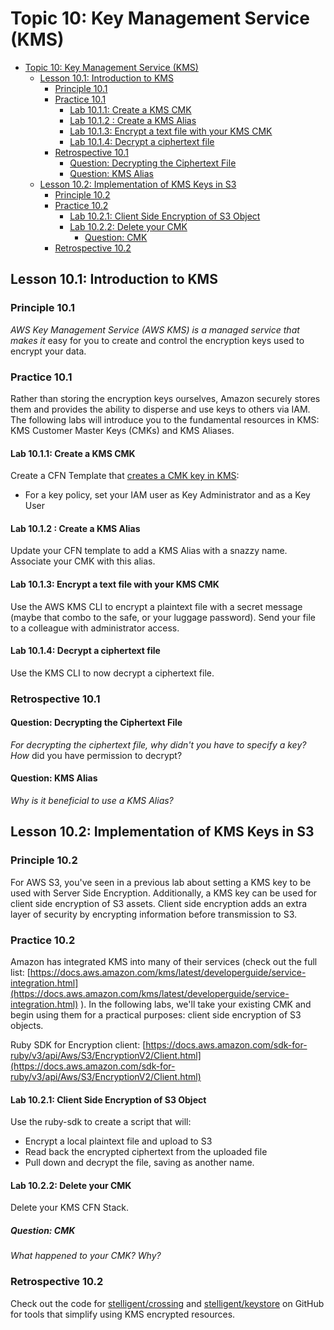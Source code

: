 # Topic 10: Key Management Service (KMS)

* [Topic 10: Key Management Service (KMS)](#topic-10-key-management-service-kms)
    * [Lesson 10.1: Introduction to KMS](#lesson-101-introduction-to-kms)
        * [Principle 10.1](#principle-101)
        * [Practice 10.1](#practice-101)
            * [Lab 10.1.1: Create a KMS CMK](#lab-1011-create-a-kms-cmk)
            * [Lab 10.1.2 : Create a KMS Alias](#lab-1012--create-a-kms-alias)
            * [Lab 10.1.3: Encrypt a text file with your KMS CMK](#lab-1013-encrypt-a-text-file-with-your-kms-cmk)
            * [Lab 10.1.4: Decrypt a ciphertext file](#lab-1014-decrypt-a-ciphertext-file)
        * [Retrospective 10.1](#retrospective-101)
            * [Question: Decrypting the Ciphertext File](#question-decrypting-the-ciphertext-file)
            * [Question: KMS Alias](#question-kms-alias)
    * [Lesson 10.2: Implementation of KMS Keys in S3](#lesson-102-implementation-of-kms-keys-in-s3)
        * [Principle 10.2](#principle-102)
        * [Practice 10.2](#practice-102)
            * [Lab 10.2.1: Client Side Encryption of S3 Object](#lab-1021-client-side-encryption-of-s3-object)
            * [Lab 10.2.2: Delete your CMK](#lab-1022-delete-your-cmk)
                * [Question: CMK](#question-cmk)
        * [Retrospective 10.2](#retrospective-102)

## Lesson 10.1: Introduction to KMS

### Principle 10.1

*AWS Key Management Service (AWS KMS) is a managed service that makes it*
easy for you to create and control the encryption keys used to encrypt
your data.

### Practice 10.1

Rather than storing the encryption keys ourselves, Amazon securely
stores them and provides the ability to disperse and use keys to others
via IAM. The following labs will introduce you to the fundamental resources in
KMS: KMS Customer Master Keys (CMKs) and KMS Aliases.

#### Lab 10.1.1: Create a KMS CMK

Create a CFN Template that
[creates a CMK key in KMS](https://docs.aws.amazon.com/AWSCloudFormation/latest/UserGuide/aws-resource-kms-key.html):

* For a key policy, set your IAM user as Key Administrator and as a Key User

#### Lab 10.1.2 : Create a KMS Alias

Update your CFN template to add a KMS Alias with a snazzy name.
Associate your CMK with this alias.

#### Lab 10.1.3: Encrypt a text file with your KMS CMK

Use the AWS KMS CLI to encrypt a plaintext file with a secret message
(maybe that combo to the safe, or your luggage password). Send your file
to a colleague with administrator access.

#### Lab 10.1.4: Decrypt a ciphertext file

Use the KMS CLI to now decrypt a ciphertext file.

### Retrospective 10.1

#### Question: Decrypting the Ciphertext File

*For decrypting the ciphertext file, why didn't you have to specify a key? How*
did you have permission to decrypt?

#### Question: KMS Alias

*Why is it beneficial to use a KMS Alias?*

## Lesson 10.2: Implementation of KMS Keys in S3

### Principle 10.2

For AWS S3, you've seen in a previous lab about setting a KMS key to be
used with Server Side Encryption. Additionally, a KMS key can be used
for client side encryption of S3 assets. Client side encryption adds an
extra layer of security by encrypting information before transmission to
S3.

### Practice 10.2

Amazon has integrated KMS into many of their services (check out the
full list:
[https://docs.aws.amazon.com/kms/latest/developerguide/service-integration.html](https://docs.aws.amazon.com/kms/latest/developerguide/service-integration.html)
). In the following labs, we'll take your existing CMK and begin using
them for a practical purposes: client side encryption of S3 objects.

Ruby SDK for Encryption client:
[https://docs.aws.amazon.com/sdk-for-ruby/v3/api/Aws/S3/EncryptionV2/Client.html](https://docs.aws.amazon.com/sdk-for-ruby/v3/api/Aws/S3/EncryptionV2/Client.html)

#### Lab 10.2.1: Client Side Encryption of S3 Object

Use the ruby-sdk to create a script that will:

* Encrypt a local plaintext file and upload to S3
* Read back the encrypted ciphertext from the uploaded file
* Pull down and decrypt the file, saving as another name.

#### Lab 10.2.2: Delete your CMK

Delete your KMS CFN Stack.

##### Question: CMK

*What happened to your CMK? Why?*

### Retrospective 10.2

Check out the code for [stelligent/crossing](https://github.com/stelligent/crossing)
and [stelligent/keystore](https://github.com/stelligent/keystore)
on GitHub for tools that simplify using KMS encrypted resources.